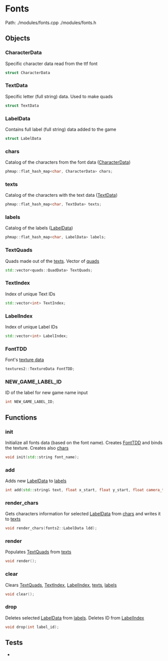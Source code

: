 # Fonts
Path: ./modules/fonts.cpp   ./modules/fonts.h


## Objects

### CharacterData
Specific character data read from the ttf font
```c++
struct CharacterData 
```

### TextData
Specific letter (full string) data. Used to make quads
```c++
struct TextData 
```

### LabelData
Contains full label (full string) data added to the game
```c++
struct LabelData 
```

### chars
Catalog of the characters from the font data ([CharacterData](fonts.md#CharacterData))
```c++
phmap::flat_hash_map<char, CharacterData> chars;
```

### texts
Catalog of the characters with the text data ([TextData](fonts.md#TextData))
```c++
phmap::flat_hash_map<char, TextData> texts;
```

### labels
Catalog of the labels ([LabelData](fonts.md#LabelData))
```c++
phmap::flat_hash_map<char, LabelData> labels;
```

### TextQuads
Quads made out of the [texts](debug.md#texts). Vector of [quads](quads.md#QuadData)
```c++
std::vector<quads::QuadData> TextQuads;
```

### TextIndex
Index of unique Text IDs
```c++
std::vector<int> TextIndex;
```

### LabelIndex
Index of unique Label IDs
```c++
std::vector<int> LabelIndex;
```

### FontTDD
Font's [texture data](textures.md#TextureData)
```c++
textures2::TextureData FontTDD;
```

### NEW_GAME_LABEL_ID
 ID of the label for new game name input
```c++
int NEW_GAME_LABEL_ID;
```




## Functions

### init
Initialize all fonts data (based on the font name). Creates [FontTDD](fonts.md#FontTDD) and binds the texture. Creates also [chars](fonts.md#chars) 
```c++
void init(std::string font_name);
```

### add
Adds new [LabelData](fonts.md#LabelData) to [labels](fonts.md#labels)
```c++
int add(std::string& text, float x_start, float y_start, float camera_type, float scale, float r, float g, float b);

```

### render_chars
Gets characters information for selected [LabelData](fonts.md#LabelData) from [chars](fonts.md#chars)  and writes it to [texts](fonts.md#texts)
```c++
void render_chars(fonts2::LabelData ldd);

```

### render
Populates [TextQuads](fonts.md#TextQuads) from [texts](fonts.md#texts)
```c++
void render();
```

### clear
Clears [TextQuads](fonts.md#TextQuads), [TextIndex](fonts.md#TextIndex), [LabelIndex](fonts.md#LabelIndex), [texts](fonts.md#litextsnes), [labels](fonts.md#labels)
```c++
void clear();
```

### drop
Deletes selected [LabelData](fonts.md#LabelData) from [labels](fonts.md#labels). Deletes ID from [LabelIndex](fonts.md#LabelIndex)
```c++
void drop(int label_id);
```

## Tests
-